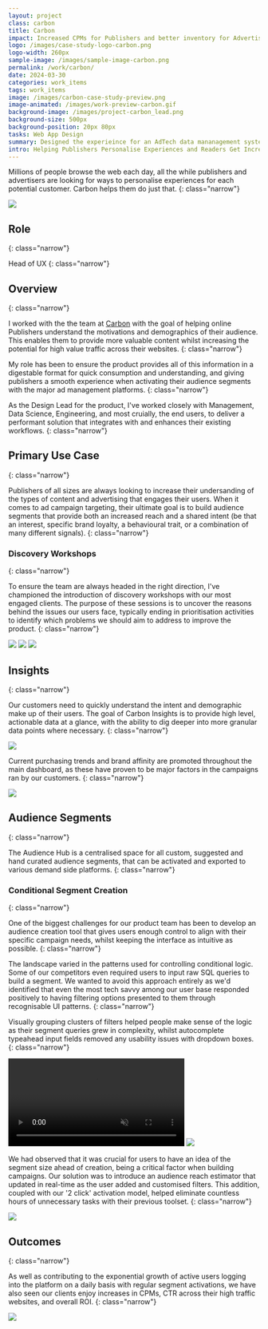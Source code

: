 ```yaml
---
layout: project
class: carbon
title: Carbon
impact: Increased CPMs for Publishers and better inventory for Advertisers
logo: /images/case-study-logo-carbon.png
logo-width: 260px
sample-image: /images/sample-image-carbon.png
permalink: /work/carbon/
date: 2024-03-30
categories: work_items
tags: work_items
image: /images/carbon-case-study-preview.png
image-animated: /images/work-preview-carbon.gif
background-image: /images/project-carbon_lead.png
background-size: 500px
background-position: 20px 80px
tasks: Web App Design
summary: Designed the experieince for an AdTech data mananagement system.
intro: Helping Publishers Personalise Experiences and Readers Get Increased Value.
---
```


Millions of people browse the web each day, all the while publishers and advertisers are looking for ways to personalise experiences for each potential customer. Carbon helps them do just that.
{: class="narrow"}

<!-- ![Carbon Lead Image](/images/work-item-carbon.png) -->

<img loading="lazy" src="/images/carbon-case-study-lead.png" />

<!-- ![alt](/images/project-carbon-insights.png) -->

## Role
{: class="narrow"}

Head of UX
{: class="narrow"}

## Overview
{: class="narrow"}

I worked with the the team at <a href="https://magnite.com" target="_blank">Carbon</a> with the goal of helping online Publishers understand the motivations and demographics of their audience. This enables them to provide more valuable content whilst increasing the potential for high value traffic across their websites.
{: class="narrow"}

My role has been to ensure the product provides all of this information in a digestable format for quick consumption and understanding, and giving publishers a smooth experience when activating their audience segments with the major ad management platforms.
{: class="narrow"}

As the Design Lead for the product, I've worked closely with Management, Data Science, Engineering, and most cruially, the end users, to deliver a performant solution that integrates with and enhances their existing workflows.
{: class="narrow"}

## Primary Use Case
{: class="narrow"}

<!-- Enabling Publishers to make audiences built up of high value users, enabling their on-site advertisers to better personalise the content provided to visitors. -->

Publishers of all sizes are always looking to increase their undersanding of the types of content and advertising that engages their users. When it comes to ad campaign targeting, their ultimate goal is to build audience segments that provide both an increased reach and a shared intent (be that an interest, specific brand loyalty, a behavioural trait, or a combination of many different signals).
{: class="narrow"}

### Discovery Workshops
{: class="narrow"}

To ensure the team are always headed in the right direction, I've championed the introduction of discovery workshops with our most engaged clients. The purpose of these sessions is to uncover the reasons behind the issues our users face, typically ending in prioritisation activities to identify which problems we should aim to address to improve the product.
{: class="narrow"}

<!-- ![](/images/project-carbon_client_workshops.jpg) -->
<img loading="lazy" src="/images/project-carbon_client_workshops.jpg" />

<!-- ![](/images/project-carbon_client_user_journey.jpg) -->
<img loading="lazy" src="/images/project-carbon_client_user_journey.jpg" />

<img loading="lazy" src="/images/carbon-case-study-uj.png" />

<!-- ![Publisher reporting user journey](/images/carbon_uj_revenue_reporting.jpg) -->


<!-- ### For Advertisers

Advertisers need to create bespoke customer segments that are in-market for particular products and services. Activating these segments with their ad management software or extending to find like minded people who share similar intent, is crucial. -->

## Insights
{: class="narrow"}

Our customers need to quickly understand the intent and demographic make up of their users. The goal of Carbon Insights is to provide high level, actionable data at a glance, with the ability to dig deeper into more granular data points where necessary.
{: class="narrow"}

<!-- ![](/images/project-carbon_revenue_insights.png) -->
<img loading="lazy" src="/images/project-carbon_revenue_insights.png" />

Current purchasing trends and brand affinity are promoted throughout the main dashboard, as these have proven to be major factors in the campaigns ran by our customers.
{: class="narrow"}

<!-- ![](/images/project-carbon_intent_insights.png) -->
<img loading="lazy" src="/images/project-carbon_intent_insights.png" />

## Audience Segments
{: class="narrow"}

The Audience Hub is a centralised space for all custom, suggested and hand curated audience segments, that can be activated and exported to various demand side platforms.
{: class="narrow"}

<!-- ![alt](/images/carbon_audiences.png) -->


### Conditional Segment Creation
{: class="narrow"}

One of the biggest challenges for our product team has been to develop an audience creation tool that gives users enough control to align with their specific campaign needs, whilst keeping the interface as intuitive as possible.
{: class="narrow"}

The landscape varied in the patterns used for controlling conditional logic. Some of our competitors even required users to input raw SQL queries to build a segment. We wanted to avoid this approach entirely as we'd identified that even the most tech savvy among our user base responded positively to having filtering options presented to them through recognisable UI patterns.
{: class="narrow"}

Visually grouping clusters of filters helped people make sense of the logic as their segment queries grew in complexity, whilst autocomplete typeahead input fields removed any usability issues with dropdown boxes.
{: class="narrow"}

<video autoplay muted playsinline loop width="70%" style="margin-left: auto; margin-right: auto;">
  <source src="/images/carbon-case-study-audience-creation.mp4" type="video/mp4">
  Your browser does not support the video tag.
</video>

<!-- ![Carbon Segment Logic Builder Sample](/images/project-carbon_audience_segment_builder_1.png) -->
<img loadin="lazy" src="/images/project-carbon_audience_segment_builder_1.png" />

We had observed that it was crucial for users to have an idea of the segment size ahead of creation, being a critical factor when building campaigns. Our solution was to introduce an audience reach estimator that updated in real-time as the user added and customised filters. This addition, coupled with our '2 click' activation model, helped eliminate countless hours of unnecessary tasks with their previous toolset.
{: class="narrow"}

<!-- ![](/images/project-carbon_audience_activation_options.png) -->
<img loading="lazy" src="/images/project-carbon_audience_activation_options.png" />

<!-- Although Carbon suggests the most appropriate segments based on the preferences of customers, more complex custom audiences can be built and activated using familiar interface patterns when required. -->

<!-- <video width="600" controls>
  <source src="/videos/carbon-query-platform-source.mp4" type="video/mp4">
Your browser does not support the video tag.
</video> -->

<!-- ![alt](/images/project-carbon_audience_activation.png) -->

## Outcomes
{: class="narrow"}

As well as contributing to the exponential growth of active users logging into the platform on a daily basis with regular segment activations, we have also seen our clients enjoy increases in CPMs, CTR across their high traffic websites, and overall ROI.
{: class="narrow"}

<img loading="lazy" src="/images/carbon-case-study-audience-activity.png" />
